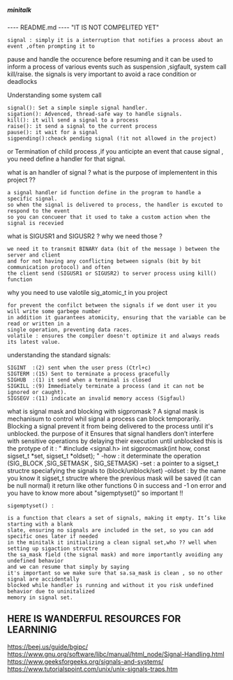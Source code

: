 ##### minitalk #### 
---- README.md ---- "IT IS NOT COMPELITED YET"

    signal : simply it is a interruption that notifies a process about an event ,often prompting it to
pause and handle the occurence before resuming
and it can be used to inform a process of various events such as suspension ,sigfault, system call
kill/raise. the signals is very important to avoid a race condition or deadlocks

Understanding some system call
    
    signal(): Set a simple simple signal handler.
    sigation(): Advenced, thread-safe way to handle signals.
    kill(): it will send a signal to a process
    raise(): it send a signal to the current process
    pause(): it wait for a signal 
    sigpending():cheack pending signal (!it not allowed in the project)

or Termination of child process  ,if you anticipte an event that cause signal , you need define a handler for that signal. 

what is an handler of signal ? what is the purpose of implementent in this project ??
    
    a signal handler id function define in the program to handle a specific signal.
    so when the signal is delivered to process, the handler is excuted to respond to the event
    so you can concueer that it used to take a custom action when the signal is recevied  

what is SIGUSR1 and SIGUSR2 ? why we need those ?
    
    we need it to transmit BINARY data (bit of the message ) between the server and client
    and for not having any conflicting between signals (bit by bit communication protocol) and often
    the client send (SIGUSR1 or SIGUSR2) to server process using kill() function

why you need to use valotile sig_atomic_t in you project
    
    for prevent the confilct between the signals if we dont user it you will write some garbege number
    in addition it guarantees atomicity, ensuring that the variable can be read or written in a
    single operation, preventing data races.
    volatile : ensures the compiler doesn't optimize it and always reads its latest value.

understanding the standard signals:

    SIGINT  :(2) sent when the user press (Ctrl+c)
    SIGTERM :(15) Sent to terminate a process gracefully
    SIGHUB  :(1) it send when a terminal is closed 
    SIGKILL :(9) Immediately terminate a process (and it can not be ignored or caught).
    SIGSEGV :(11) indicate an invalid memory access (Sigfaul) 
    
what is signal mask and blocking with sigpromask ?
    A signal mask is mechanisum to control whil signal a process can block temporarily. Blocking
    a signal prevent it from being  delivered to the process until it's unblocked. the purpose of it 
    Ensures that signal handlers don’t interfere with sensitive operations by delaying their 
    execution until unblocked
    this is the protype of it :
    "
        #include <signal.h>
        int sigprocmask(int how, const sigset_t *set, sigset_t *oldset);
    "
    -how : it determinate the operation (SIG_BLOCK ,SIG_SETMASK , SIG_SETMASK)
    -set : a pointer to a sigset_t structre speciafying the signals to (block/unblock/set)
    -oldset : by the name you know it sigset_t structre where the previous mask will be saved 
            (it can be null normal)
    it return like other functions 0 in success and -1 on error
    and you have to know more about "sigemptyset()" so important !!

    sigemptyset() :

    is a function that clears a set of signals, making it empty. It’s like starting with a blank
    slate, ensuring no signals are included in the set, so you can add specific ones later if needed
    in the minitalk it initializing a clean signal set,who ?? well when setting up sigaction structre
    the sa_mask field (the signal mask) and more importantly avoiding any undefined behavior
    and we can resume that simply by saying 
    it's important so we make sure that sa.sa_mask is clean , so no other signal are accidentally
    blocked while handler is running and without it you risk undefined behavior due to uninitalized
    memory in signal set.
## HERE IS WANDERFUL RESOURCES FOR LEARNINIG ##
https://beej.us/guide/bgipc/
https://www.gnu.org/software/libc/manual/html_node/Signal-Handling.html
https://www.geeksforgeeks.org/signals-and-systems/
https://www.tutorialspoint.com/unix/unix-signals-traps.htm
